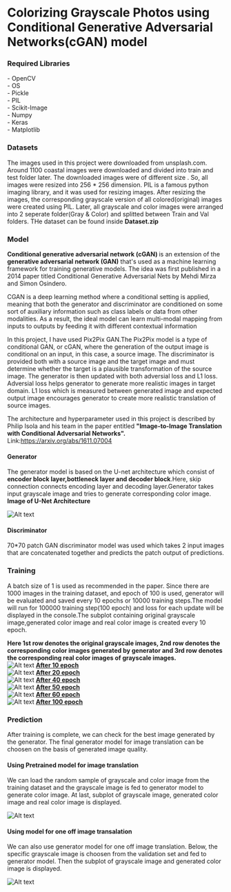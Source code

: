 # Colorizing Grayscale Photos using Conditional Generative Adversarial Networks(cGAN) model


<h3><b>Required Libraries</b></h3>
- OpenCV <br>
- OS <br>
- Pickle<br>
- PIL<br>
- Scikit-Image<br>
- Numpy<br>
- Keras<br>
- Matplotlib<br>

<h3><b>Datasets</b></h3>
The images used in this project were downloaded from unsplash.com. Around 1100 coastal images were downloaded and divided into train and test folder later.
The downloaded images were of different size . So, all images were resized into 256 * 256 dimension. PIL is a famous python imaging library, and it was used for resizing images.
After resizing the images, the corresponding grayscale version of all colored(original) images were created using PIL. 
Later, all grayscale and color images were arranged into 2 seperate folder(Gray & Color) and splitted between Train and Val folders.
THe dataset can be found inside <b>Dataset.zip</b>

<h3><b>Model</b></h3>
<b>Conditional generative adversarial network (cGAN) </b>is an extension of the <b>generative adversarial network (GAN)</b> that's used as a machine learning framework for training generative models. The idea was first published in a 2014 paper titled Conditional Generative Adversarial Nets by Mehdi Mirza and Simon Osindero.

CGAN is a deep learning method where a conditional setting is applied, meaning that both the generator and discriminator are conditioned on some sort of auxiliary information such as class labels or data from other modalities. As a result, the ideal model can learn multi-modal mapping from inputs to outputs by feeding it with different contextual information

In this project, I have used Pix2Pix GAN.The Pix2Pix model is a type of conditional GAN, or cGAN, where the generation of the output image is conditional on an input, in this case, a source image. The discriminator is provided both with a source image and the target image and must determine whether the target is a plausible transformation of the source image. The generator is then updated with both adversial loss and L1 loss. Adversial loss helps generator to generate more realistic images in target domain. L1 loss which is measured between generated image and expected output image encourages generator to create more realistic translation of source images.

The architecture and hyperparameter used in this project is described by Philip Isola and his team in the paper entitled <b>"Image-to-Image Translation with Conditional Adversarial Networks".</b> Link:https://arxiv.org/abs/1611.07004

<h4><b>Generator </b></h4>
The generator model is based on the U-net architecture which consist of <b>encoder block layer,bottleneck layer and decoder block</b>.Here, skip connection connects encoding layer and decoding layer.Generator takes input grayscale image and tries to generate corresponding color image.
<b>Image of U-Net Architecture</b>



![Alt text](U-Net.png?raw=true "Optional Title")

<h4><b>Discriminator </b></h4>
70*70 patch GAN discriminator model was used which takes 2 input images that are concatenated together and predicts the patch output of predictions.

<h3><b>Training</b></h3>
A batch size of 1 is used as recommended in the paper. Since there are 1000 images in the training dataset, and epoch of 100 is used, generator will be evaluated and saved every 10 epochs or 10000 training steps.The model will run for 100000 training step(100 epoch) and loss for each update will be displayed in the console.The subplot containing original grayscale image,generated color image and real color image is created every 10 epoch.

<b>Here 1st row denotes the original grayscale images, 2nd row denotes the corresponding color images generated by generator and 3rd row denotes the corresponding real color images of grayscale images.</b><br>
![Alt text](plot_010000.png?raw=true "Optional Title")
<b><u>After 10 epoch</u></b>
<br>
![Alt text](plot_020000.png?raw=true "Optional Title")
<b><u>After 20 epoch</u></b>
<br>
![Alt text](plot_040000.png?raw=true "Optional Title")
<b><u>After 40 epoch</u></b>
<br>
![Alt text](plot_050000.png?raw=true "Optional Title")
<b><u>After 50 epoch</u></b>
<br>
![Alt text](plot_060000.png?raw=true "Optional Title")
<b><u>After 60 epoch</u></b>
<br>
![Alt text](plot_100000.png?raw=true "Optional Title")
<b><u>After 100 epoch</u></b>
<br>

<h3><b>Prediction</b></h3>
After training is complete, we can check for the best image generated by the generator. The final generator model for image translation can be choosen on the basis of generated image quality.
<h4><b>Using Pretrained model for image translation</b></h4>
We can load the random sample of grayscale and color image from the training dataset and  the grayscale image is fed to generator model to generate color image. At last, subplot of grayscale image, generated color image and real color image is displayed.

![Alt text](imageTranslationRandom?raw=true "Optional Title")

<h4><b>Using model for one off image transalation</b></h4>
We can also use generator model for one off image translation.
Below, the specific grayscale image is choosen from the validation set and fed to generator model. Then the subplot of grayscale image and generated color image is displayed. 

![Alt text](imageTransaltionOneOff?raw=true "Optional Title")

